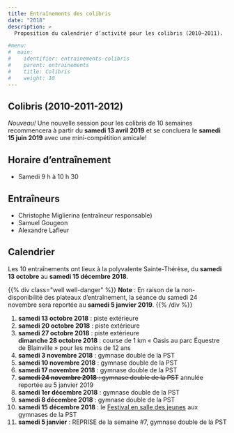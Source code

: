 ```yaml
---
title: Entraînements des colibris
date: "2018"
description: >
  Proposition du calendrier d’activité pour les colibris (2010–2011).

#menu:
#  main:
#    identifier: entrainements-colibris
#    parent: entrainements
#    title: Colibris
#    weight: 10
---
```


## Colibris (2010-2011-2012)

<em class="badge badge-primary">Nouveau!</em> Une nouvelle session pour les colibris de 10 semaines recommencera à partir du **samedi 13 avril 2019** et se concluera le **samedi 15 juin 2019** avec une mini-compétition amicale!

## Horaire d’entraînement

 - Samedi 9 h à 10 h 30

## Entraîneurs

* Christophe Miglierina (entraîneur responsable)
* Samuel Gougeon
* Alexandre Lafleur

## Calendrier

Les 10 entraînements ont lieux à la polyvalente Sainte-Thérèse, du **samedi 13 octobre** au **samedi 15 décembre 2018**.

{{% div class="well well-danger" %}}
**Note** : En raison de la non-disponibilité des plateaux d’entraînement, la séance du samedi 24 novembre sera reportée au **samedi 5 janvier 2019**.
{{% /div %}}

1. **samedi 13 octobre 2018** : piste extérieure 
2. **samedi 20 octobre 2018** : piste extérieure
3. **samedi 27 octobre 2018** : piste extérieure  
    **dimanche 28 octobre 2018** : course de 1 km « Oasis au parc Équestre de Blainville » pour les moins de 12 ans
4. **samedi 3 novembre 2018** : gymnase double de la PST 
5. **samedi 10 novembre 2018** : gymnase double de la PST
6. **samedi 17 novembre 2018** : gymnase double de la PST
7. ~~**samedi 24 novembre 2018** : gymnase double de la PST~~ <span class="badge badge-danger">annulée</span> reportée au 5 janvier 2019
8. **samedi 1er décembre 2018** : gymnase double de la PST
9. **samedi 8 décembre 2018** : gymnase double de la PST
10. **samedi 15 décembre 2018** : le [Festival en salle des jeunes](/competitions/festival-en-salle-des-jeunes/) aux gymnases de la PST
11. **samedi 5 janvier** : REPRISE de la semaine #7, gymnase double de la PST